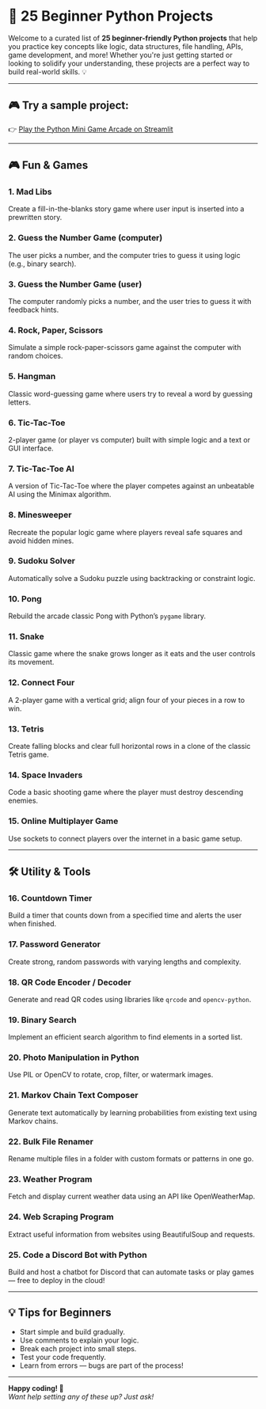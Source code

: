 # 🐍 25 Beginner Python Projects

Welcome to a curated list of **25 beginner-friendly Python projects** that help you practice key concepts like logic, data structures, file handling, APIs, game development, and more! Whether you're just getting started or looking to solidify your understanding, these projects are a perfect way to build real-world skills. 💡

---
## 🎮 Try a sample project:  
👉 [Play the Python Mini Game Arcade on Streamlit](https://25beginner-python-projects.streamlit.app/)

---

## 🎮 Fun & Games

### 1. Mad Libs
Create a fill-in-the-blanks story game where user input is inserted into a prewritten story.

### 2. Guess the Number Game (computer)
The user picks a number, and the computer tries to guess it using logic (e.g., binary search).

### 3. Guess the Number Game (user)
The computer randomly picks a number, and the user tries to guess it with feedback hints.

### 4. Rock, Paper, Scissors
Simulate a simple rock-paper-scissors game against the computer with random choices.

### 5. Hangman
Classic word-guessing game where users try to reveal a word by guessing letters.

### 6. Tic-Tac-Toe
2-player game (or player vs computer) built with simple logic and a text or GUI interface.

### 7. Tic-Tac-Toe AI
A version of Tic-Tac-Toe where the player competes against an unbeatable AI using the Minimax algorithm.

### 8. Minesweeper
Recreate the popular logic game where players reveal safe squares and avoid hidden mines.

### 9. Sudoku Solver
Automatically solve a Sudoku puzzle using backtracking or constraint logic.

### 10. Pong
Rebuild the arcade classic Pong with Python’s `pygame` library.

### 11. Snake
Classic game where the snake grows longer as it eats and the user controls its movement.

### 12. Connect Four
A 2-player game with a vertical grid; align four of your pieces in a row to win.

### 13. Tetris
Create falling blocks and clear full horizontal rows in a clone of the classic Tetris game.

### 14. Space Invaders
Code a basic shooting game where the player must destroy descending enemies.

### 15. Online Multiplayer Game
Use sockets to connect players over the internet in a basic game setup.

---

## 🛠️ Utility & Tools

### 16. Countdown Timer
Build a timer that counts down from a specified time and alerts the user when finished.

### 17. Password Generator
Create strong, random passwords with varying lengths and complexity.

### 18. QR Code Encoder / Decoder
Generate and read QR codes using libraries like `qrcode` and `opencv-python`.

### 19. Binary Search
Implement an efficient search algorithm to find elements in a sorted list.

### 20. Photo Manipulation in Python
Use PIL or OpenCV to rotate, crop, filter, or watermark images.

### 21. Markov Chain Text Composer
Generate text automatically by learning probabilities from existing text using Markov chains.

### 22. Bulk File Renamer
Rename multiple files in a folder with custom formats or patterns in one go.

### 23. Weather Program
Fetch and display current weather data using an API like OpenWeatherMap.

### 24. Web Scraping Program
Extract useful information from websites using BeautifulSoup and requests.

### 25. Code a Discord Bot with Python
Build and host a chatbot for Discord that can automate tasks or play games — free to deploy in the cloud!

---

## 💡 Tips for Beginners

- Start simple and build gradually.  
- Use comments to explain your logic.  
- Break each project into small steps.  
- Test your code frequently.  
- Learn from errors — bugs are part of the process!

---

**Happy coding! 🚀**  
*Want help setting any of these up? Just ask!*
